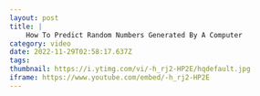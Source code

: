 ```yaml
---
layout: post
title: |
    How To Predict Random Numbers Generated By A Computer
category: video
date: 2022-11-29T02:58:17.637Z
tags: 
thumbnail: https://i.ytimg.com/vi/-h_rj2-HP2E/hqdefault.jpg
iframe: https://www.youtube.com/embed/-h_rj2-HP2E
---
```

